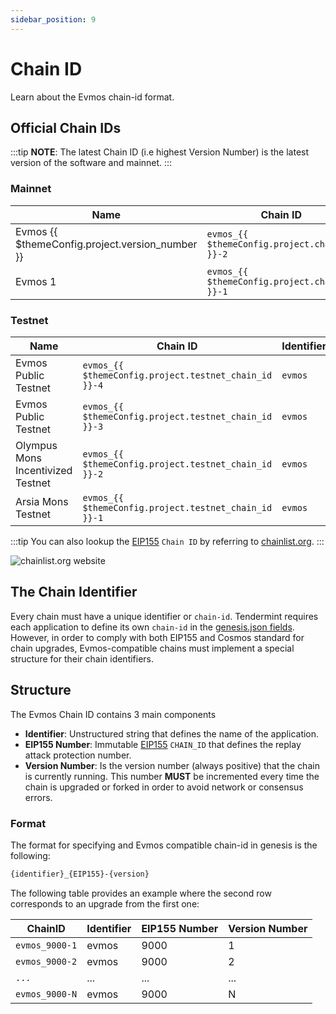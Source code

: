 ```yaml
---
sidebar_position: 9
---
```


# Chain ID

Learn about the Evmos chain-id format.

## Official Chain IDs

:::tip
**NOTE**: The latest Chain ID (i.e highest Version Number) is the latest version of the software and mainnet.
:::

### Mainnet

| Name                                            | Chain ID                                      | Identifier | EIP155 Number                         | Version Number                              |
| ----------------------------------------------- | --------------------------------------------- | ---------- | ------------------------------------- | ------------------------------------------- |
| Evmos {{ $themeConfig.project.version_number }} | `evmos_{{ $themeConfig.project.chain_id }}-2` | `evmos`    | `{{ $themeConfig.project.chain_id }}` | `{{ $themeConfig.project.version_number }}` |
| Evmos 1                                         | `evmos_{{ $themeConfig.project.chain_id }}-1` | `evmos`    | `{{ $themeConfig.project.chain_id }}` | `1`                                         |

### Testnet

| Name                              | Chain ID                                              | Identifier | EIP155 Number                                 | Version Number                                      |
| --------------------------------- | ----------------------------------------------------- | ---------- | --------------------------------------------- | --------------------------------------------------- |
| Evmos Public Testnet              | `evmos_{{ $themeConfig.project.testnet_chain_id }}-4` | `evmos`    | `{{ $themeConfig.project.testnet_chain_id }}` | `{{ $themeConfig.project.testnet_version_number }}` |
| Evmos Public Testnet              | `evmos_{{ $themeConfig.project.testnet_chain_id }}-3` | `evmos`    | `{{ $themeConfig.project.testnet_chain_id }}` | `3`                                                 |
| Olympus Mons Incentivized Testnet | `evmos_{{ $themeConfig.project.testnet_chain_id }}-2` | `evmos`    | `{{ $themeConfig.project.testnet_chain_id }}` | `2`                                                 |
| Arsia Mons Testnet                | `evmos_{{ $themeConfig.project.testnet_chain_id }}-1` | `evmos`    | `{{ $themeConfig.project.testnet_chain_id }}` | `1`                                                 |

:::tip
You can also lookup the [EIP155](https://github.com/ethereum/EIPs/blob/master/EIPS/eip-155.md) `Chain ID` by referring to [chainlist.org](https://chainlist.org/).
:::

![chainlist.org website](/img/chainlist.png)

## The Chain Identifier

Every chain must have a unique identifier or `chain-id`. Tendermint requires each application to
define its own `chain-id` in the [genesis.json fields](https://docs.tendermint.com/master/spec/core/genesis.html#genesis-fields). However, in order to comply with both EIP155 and Cosmos standard for chain upgrades, Evmos-compatible chains must implement a special structure for their chain identifiers.

## Structure

The Evmos Chain ID contains 3 main components

- **Identifier**: Unstructured string that defines the name of the application.
- **EIP155 Number**: Immutable [EIP155](https://github.com/ethereum/EIPs/blob/master/EIPS/eip-155.md) `CHAIN_ID` that defines the replay attack protection number.
- **Version Number**: Is the version number (always positive) that the chain is currently running.
This number **MUST** be incremented every time the chain is upgraded or forked in order to avoid network or consensus errors.

### Format

The format for specifying and Evmos compatible chain-id in genesis is the following:

```bash
{identifier}_{EIP155}-{version}
```

The following table provides an example where the second row corresponds to an upgrade from the first one:

| ChainID        | Identifier | EIP155 Number | Version Number |
| -------------- | ---------- | ------------- | -------------- |
| `evmos_9000-1` | evmos      | 9000          | 1              |
| `evmos_9000-2` | evmos      | 9000          | 2              |
| `...`          | ...        | ...           | ...            |
| `evmos_9000-N` | evmos      | 9000          | N              |
